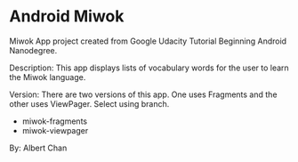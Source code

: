 # Android Miwok
Miwok App project created from Google Udacity Tutorial Beginning Android Nanodegree.

Description: This app displays lists of vocabulary words for the user to learn the Miwok language.

Version: There are two versions of this app. One uses Fragments and the other uses ViewPager. Select using branch.
- miwok-fragments
- miwok-viewpager

By: Albert Chan